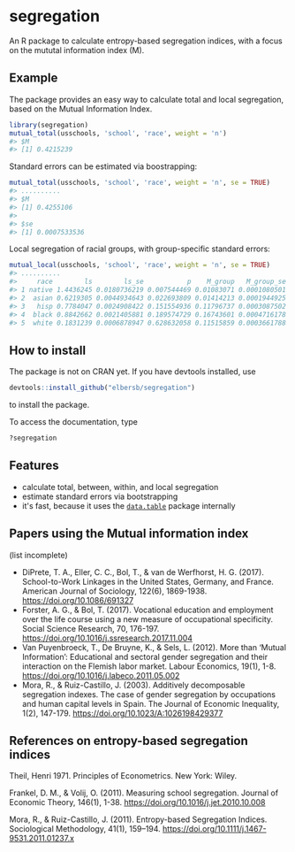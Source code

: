 <!-- README.md is generated from README.Rmd. Please edit that file -->
segregation
===========

An R package to calculate entropy-based segregation indices, with a focus on the mututal information index (M).

Example
-------

The package provides an easy way to calculate total and local segregation, based on the Mutual Information Index.

``` r
library(segregation)
mutual_total(usschools, 'school', 'race', weight = 'n')
#> $M
#> [1] 0.4215239
```

Standard errors can be estimated via boostrapping:

``` r
mutual_total(usschools, 'school', 'race', weight = 'n', se = TRUE)
#> ..........
#> $M
#> [1] 0.4255106
#> 
#> $se
#> [1] 0.0007533536
```

Local segregation of racial groups, with group-specific standard errors:

``` r
mutual_local(usschools, 'school', 'race', weight = 'n', se = TRUE)
#> ..........
#>     race        ls        ls_se           p    M_group   M_group_se
#> 1 native 1.4436245 0.0180736219 0.007544469 0.01083071 0.0001080501
#> 2  asian 0.6219305 0.0044934643 0.022693809 0.01414213 0.0001944925
#> 3   hisp 0.7784047 0.0024908422 0.151554936 0.11796737 0.0003087502
#> 4  black 0.8842662 0.0021405881 0.189574729 0.16743601 0.0004716178
#> 5  white 0.1831239 0.0006878947 0.628632058 0.11515859 0.0003661788
```

How to install
--------------

The package is not on CRAN yet. If you have devtools installed, use

``` r
devtools::install_github("elbersb/segregation") 
```

to install the package.

To access the documentation, type

``` r
?segregation
```

Features
--------

-   calculate total, between, within, and local segregation
-   estimate standard errors via bootstrapping
-   it's fast, because it uses the [`data.table`](https://github.com/Rdatatable/data.table/wiki) package internally

Papers using the Mutual information index
-----------------------------------------

(list incomplete)

-   DiPrete, T. A., Eller, C. C., Bol, T., & van de Werfhorst, H. G. (2017). School-to-Work Linkages in the United States, Germany, and France. American Journal of Sociology, 122(6), 1869-1938. <https://doi.org/10.1086/691327>
-   Forster, A. G., & Bol, T. (2017). Vocational education and employment over the life course using a new measure of occupational specificity. Social Science Research, 70, 176-197. <https://doi.org/10.1016/j.ssresearch.2017.11.004>
-   Van Puyenbroeck, T., De Bruyne, K., & Sels, L. (2012). More than ‘Mutual Information’: Educational and sectoral gender segregation and their interaction on the Flemish labor market. Labour Economics, 19(1), 1-8. <https://doi.org/10.1016/j.labeco.2011.05.002>
-   Mora, R., & Ruiz-Castillo, J. (2003). Additively decomposable segregation indexes. The case of gender segregation by occupations and human capital levels in Spain. The Journal of Economic Inequality, 1(2), 147-179. <https://doi.org/10.1023/A:1026198429377>

References on entropy-based segregation indices
-----------------------------------------------

Theil, Henri 1971. Principles of Econometrics. New York: Wiley.

Frankel, D. M., & Volij, O. (2011). Measuring school segregation. Journal of Economic Theory, 146(1), 1-38. <https://doi.org/10.1016/j.jet.2010.10.008>

Mora, R., & Ruiz-Castillo, J. (2011). Entropy-based Segregation Indices. Sociological Methodology, 41(1), 159–194. <https://doi.org/10.1111/j.1467-9531.2011.01237.x>

